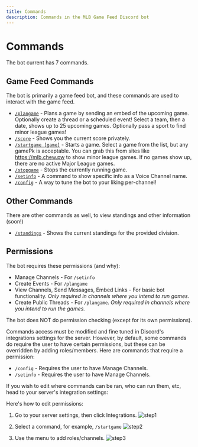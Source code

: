 ```yaml
---
title: Commands
description: Commands in the MLB Game Feed Discord bot
---
```


# Commands

The bot current has 7 commands.

## Game Feed Commands

The bot is primarily a game feed bot, and these commands are used to interact with the game feed.

- [`/plangame`](/bots/discord/mlb-game-feed/commands/plangame) - Plans a game by sending an embed of the upcoming game. Optionally create a thread or a scheduled event! Select a team, then a date, shows up to 25 upcoming games. Optionally pass a sport to find minor league games!
- [`/score`](/bots/discord/mlb-game-feed/commands/score) - Shows you the current score privately.
- [`/startgame [game]`](/bots/discord/mlb-game-feed/commands/startgame) - Starts a game. Select a game from the list, but any gamePk is acceptable. You can grab this from sites like https://mlb.chew.pw to show minor league games. If no games show up, there are no active Major League games.
- [`/stopgame`](/bots/discord/mlb-game-feed/commands/stopgame) - Stops the currently running game.
- [`/setinfo`](/bots/discord/mlb-game-feed/commands/setinfo) - A command to show specific info as a Voice Channel name.
- [`/config`](/bots/discord/mlb-game-feed/commands/config) - A way to tune the bot to your liking per-channel!

## Other Commands

There are other commands as well, to view standings and other information (soon!)

- [`/standings`](/bots/discord/mlb-game-feed/commands/standings) - Shows the current standings for the provided division.

## Permissions

The bot requires these permissions (and why):

- Manage Channels - For `/setinfo`
- Create Events - For `/plangame`
- View Channels, Send Messages, Embed Links - For basic bot functionality. *Only required in channels where you intend to run games.*
- Create Public Threads - For `/plangame`. *Only required in channels where you intend to run the games.*

The bot does NOT do permission checking (except for its own permissions).

Commands access must be modified and fine tuned in Discord's integrations settings for the server. However, by default, some commands do require the user to have certain permissions, but these can be overridden by adding roles/members. Here are commands that require a permission:

- `/config` - Requires the user to have Manage Channels.
- `/setinfo` - Requires the user to have Manage Channels.

If you wish to edit where commands can be ran, who can run them, etc, head to your server's integration settings:

Here's how to edit permissions:

1) Go to your server settings, then click Integrations.
    ![step1](https://cdn.chew.pro/imgs/iQcwiI2.png)

2) Select a command, for example, `/startgame`
   ![step2](https://cdn.chew.pro/imgs/uOiUnCr.png)

3) Use the menu to add roles/channels.
   ![step3](https://cdn.chew.pro/imgs/PvbeVzE.png)
